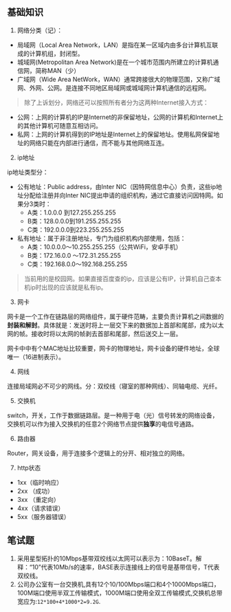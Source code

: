 

## 基础知识
1. 网络分类（记）：

- 局域网（Local Area Network，LAN）是指在某一区域内由多台计算机互联成的计算机组，封闭型。
- 城域网(Metropolitan Area Network)是在一个城市范围内所建立的计算机通信网，简称MAN（少）
- 广域网（Wide Area NetWork，WAN）通常跨接很大的物理范围，又称广域网、外网、公网。是连接不同地区局域网或城域网计算机通信的远程网。

>除了上诉划分，网络还可以按照所有者分为这两种Internet接入方式：

- 公网：上网的计算机的IP是Internet的非保留地址，公网的计算机和Internet上的其他计算机可随意互相访问。
- 私网：上网的计算机得到的IP地址是Internet上的保留地址。使用私网保留地址的网络只能在内部进行通信，而不能与其他网络互连。

2. ip地址

ip地址类型分：

- 公有地址：Public address，由Inter NIC（因特网信息中心）负责，这些ip地址分配给注册并向Inter NIC提出申请的组织机构，通过它直接访问因特网。如果分3类时：
   - A类：1.0.0.0 到127.255.255.255
   - B类：128.0.0.0到191.255.255.255
   - C类：192.0.0.0到223.255.255.255
- 私有地址：属于非注册地址，专门为组织机构内部使用，包括：
   - A类：10.0.0.0～10.255.255.255（公共WiFi，安卓手机）
   - B类：172.16.0.0 ～172.31.255.255
   - C类：192.168.0.0～192.168.255.255
>当前用的是校园网。如果直接百度查的ip，应该是公有IP，计算机自己查本机ip时出现的应该就是私有ip。 

3. 网卡

网卡是一个工作在链路层的网络组件，属于硬件范畴，主要负责计算机之间数据的**封装和解封**。具体就是：发送时将上一层交下来的数据加上首部和尾部，成为以太网的帧。接收时将以太网的帧剥去首部和尾部，然后送交上一层。

网卡中中有个MAC地址比较重要，网卡的物理地址，网卡设备的硬件地址，全球唯一（16进制表示）。

4. 网线

连接局域网必不可少的网线。分：双绞线（寝室的那种网线）、同轴电缆、光纤。

5. 交换机

switch，开关，工作于数据链路层。是一种用于电（光）信号转发的网络设备，交换机可以作为接入交换机的任意2个网络节点提供**独享**的电信号通路。

6. 路由器

Router，网关设备，用于连接多个逻辑上的分开、相对独立的网络。

7. http状态
- 1xx（临时响应）
- 2xx （成功）
- 3xx （重定向）
- 4xx（请求错误）
- 5xx（服务器错误）


## 笔试题
1. 采用星型拓扑的10Mbps基带双绞线以太网可以表示为：10BaseT。解释：“10”代表10Mb/s的速率，BASE表示连接线上的信号是基带信号，T代表双绞线。
2. 公司办公室有一台交换机,具有12个10/100Mbps端口和4个1000Mbps端口，100M端口使用半双工传输模式，1000M端口使用全双工传输模式,交换机总带宽应为:`12*100+4*1000*2=9.2G`.
